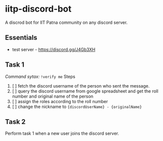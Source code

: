 # iitp-discord-bot
A discrod bot for IIT Patna community on any discord server.

## Essentials
- test server - https://discord.gg/J4Gb3XH

## **Task 1**

*Command sytax:* `!verify me` 
Steps

1. [ ] fetch the discord username of the person who sent the message.
2. [ ] query the discord username from google spreadsheet and get the roll number and original name of the person
3. [ ] assign the roles according to the roll number
4. [ ] change the nickname to `{discordUserName} - {originalName}`

## **Task 2**
Perform task 1 when a new user joins the discord server.
